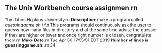## The Unix Workbench course assignmen.rn
*by Johns Hopkins University.rn
**Description**: make a program called *guessinggame.sh* \r\n This programs should continuously ask the user to guesss how many files in directory and at the same time advise the guesser if they are higher or lower and once right number is chosen, congratulate them.rn
**Make Date**:rn
Tue Apr 30 17:55:51 EDT 2019
**Number of lines in guessinggame.sh:**.rn
34
